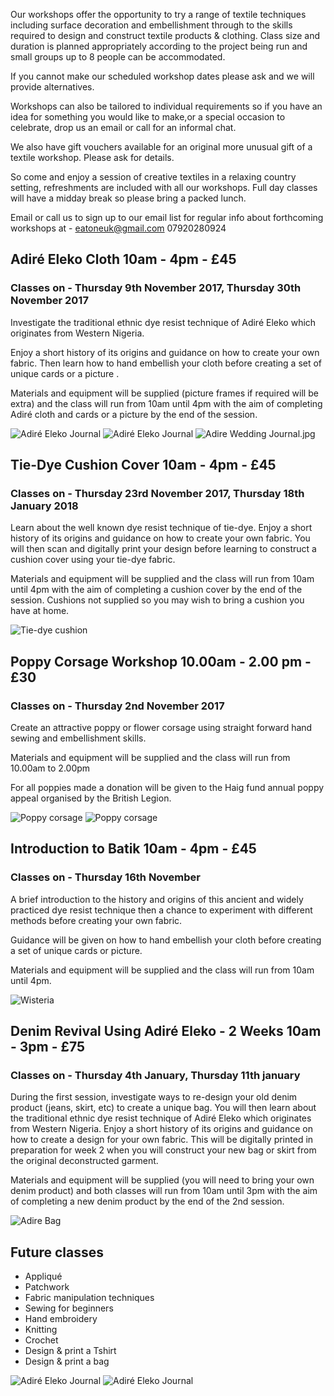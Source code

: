 Our workshops offer the opportunity to try a range of textile techniques including surface decoration and embellishment through to the skills required to design and construct textile products & clothing. Class size and duration is planned appropriately according to the project being run and small groups up to 8 people can be accommodated. 

If you cannot make our scheduled workshop dates please ask and we will provide alternatives.

Workshops can also be tailored to individual requirements so if you have an idea for something you would like to make,or a special occasion to celebrate, drop us an email or call for an informal chat. 

We also have gift vouchers available for an original more unusual gift of a textile workshop. Please ask for details.

So come and enjoy a session of creative textiles in a relaxing country setting, refreshments are included with all our workshops. Full day classes will have a midday break so please bring a packed lunch. 

Email or call us to sign up to our email list for regular info about forthcoming workshops at -
eatoneuk@gmail.com
07920280924

## Adiré Eleko Cloth 10am - 4pm - £45
### Classes on - Thursday 9th November 2017, Thursday 30th November 2017

Investigate the traditional ethnic dye resist technique of Adiré Eleko which originates from Western Nigeria. 

Enjoy a short history of its origins and guidance on how to create your own fabric. Then learn how to hand embellish your cloth before creating a set of unique cards or a picture . 

Materials and equipment will be supplied (picture frames if required will be extra) and the class will run from 10am until 4pm with the aim of completing Adiré cloth and cards or a picture by the end of the session. 

![Adiré Eleko Journal](http://textilesatthestablehouse.co.uk/assets/AdireJournal1.jpg)
![Adiré Eleko Journal](http://textilesatthestablehouse.co.uk/assets/AdireJournal2.jpg)
![Adire Wedding Journal.jpg](http://textilesatthestablehouse.co.uk/assets/AdireWeddingJournal.jpg)

## Tie-Dye Cushion Cover 10am - 4pm - £45
### Classes on - Thursday 23rd November 2017, Thursday 18th January 2018

Learn about the well known dye resist technique of tie-dye. Enjoy a short history of its origins and guidance on how to create your own fabric. You will then scan and digitally print your design before learning to construct a cushion cover using your tie-dye fabric. 

Materials and equipment will be supplied and the class will run from 10am until 4pm with the aim of completing a cushion cover by the end of the session. Cushions not supplied so you may wish to bring a cushion you have at home.

![Tie-dye cushion](http://textilesatthestablehouse.co.uk/assets/tie-dye.png)

## Poppy Corsage Workshop 10.00am - 2.00 pm - £30
### Classes on - Thursday 2nd November 2017

Create an attractive poppy or flower corsage using straight forward hand sewing and embellishment skills. 

Materials and equipment will be supplied and the class will run from 10.00am to 2.00pm 

For all poppies made a donation will be given to the Haig fund annual poppy appeal organised by the British Legion.

![Poppy corsage](http://textilesatthestablehouse.co.uk/assets/Poppy1.jpg)
![Poppy corsage](http://textilesatthestablehouse.co.uk/assets/Poppy2.jpg)

## Introduction to Batik 10am - 4pm - £45
### Classes on - Thursday 16th November

A brief introduction to the history and origins of this ancient and widely practiced dye resist technique then a chance to experiment with different methods before creating your own fabric. 

Guidance will be given on how to hand embellish your cloth before creating a set of unique cards or picture. 

Materials and equipment will be supplied and the class will run from 10am until 4pm.

![Wisteria](http://textilesatthestablehouse.co.uk/assets/Wisteria.jpg)

## Denim Revival Using Adiré Eleko - 2 Weeks 10am - 3pm - £75
### Classes on - Thursday 4th January, Thursday 11th january

During the first session, investigate ways to re-design your old denim product (jeans, skirt, etc) to create a unique bag. You will then learn about the traditional ethnic dye resist technique of Adiré Eleko which originates from Western Nigeria. Enjoy a short history of its origins and guidance on how to create a design for your own fabric. This will be digitally printed in preparation for week 2 when you will construct your new bag or skirt from the original deconstructed garment.

Materials and equipment will be supplied (you will need to bring your own denim product) and both classes will run from 10am until 3pm with the aim of completing a new denim product by the end of the 2nd session. 

![Adire Bag](http://textilesatthestablehouse.co.uk/assets/AdireBag.jpg)

## Future classes
- Appliqué
- Patchwork
- Fabric manipulation techniques 
- Sewing for beginners 
- Hand embroidery 
- Knitting
- Crochet
- Design & print a Tshirt
- Design & print a bag

![Adiré Eleko Journal](http://textilesatthestablehouse.co.uk/assets/AdireJournal1.jpg)
![Adiré Eleko Journal](http://textilesatthestablehouse.co.uk/assets/AdireJournal2.jpg)
